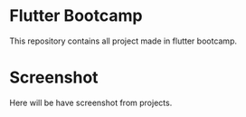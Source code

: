 # Flutter Bootcamp

This repository contains all project made in flutter bootcamp.

# Screenshot

Here will be have screenshot from projects.
